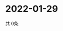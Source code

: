 # 2022-01-29
  共 0条

  <!-- BEGIN -->
  <!-- 最后更新时间Sat Jan 29 2022 12:06:50 GMT+0000 (Coordinated Universal Time) -->
  
  <!-- END -->
  
  